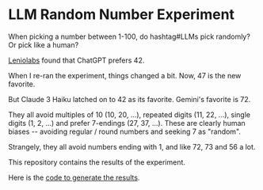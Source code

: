 # LLM Random Number Experiment

When picking a number between 1-100, do hashtag#LLMs pick randomly? Or pick like a human?

[Leniolabs](https://www.leniolabs.com/artificial-intelligence/2023/10/04/42-GPTs-answer-to-Life-the-Universe-and-Everything/) found that ChatGPT prefers 42.

When I re-ran the experiment, things changed a bit. Now, 47 is the new favorite.

But Claude 3 Haiku latched on to 42 as its favorite. Gemini's favorite is 72.

They all avoid multiples of 10 (10, 20, ...), repeated digits (11, 22, ...), single digits (1, 2, ...) and prefer 7-endings (27, 37, ...). These are clearly human biases -- avoiding regular / round numbers and seeking 7 as "random".

Strangely, they all avoid numbers ending with 1, and like 72, 73 and 56 a lot.

This repository contains the results of the experiment.

Here is the [code to generate the results](https://github.com/sanand0/ipython-notebooks/blob/master/llm-random-numbers.ipynb).
